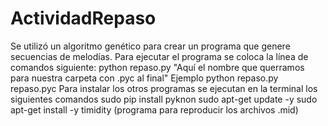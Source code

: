 # ActividadRepaso
Se utilizó un algoritmo genético para crear un programa que genere secuencias de melodías.
Para ejecutar el programa se coloca la línea de comandos siguiente:
python repaso.py "Aquí el nombre que querramos para nuestra carpeta con .pyc al final"
Ejemplo
python repaso.py repaso.pyc
Para instalar los otros programas se ejecutan en la terminal los siguientes comandos
sudo pip install pyknon
sudo apt-get update -y
sudo apt-get install -y timidity (programa para reproducir los archivos .mid)
